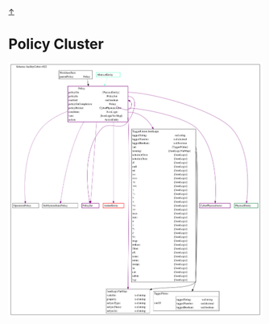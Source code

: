 <a class="top-link hide" href="#top">↑</a>
<a name="top"></a>

# Policy Cluster


![policy](./facilityCobot-v022-policy-cluster.svg)

